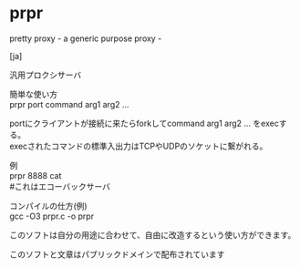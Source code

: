 prpr
====

pretty proxy - a generic purpose proxy -

[ja]

汎用プロクシサーバ

簡単な使い方  
prpr port command arg1 arg2 ...

portにクライアントが接続に来たらforkしてcommand arg1 arg2 ... をexecする。  
execされたコマンドの標準入出力はTCPやUDPのソケットに繋がれる。 

例  
prpr 8888 cat  
#これはエコーバックサーバ  


コンパイルの仕方(例)  
gcc -O3 prpr.c -o prpr  

このソフトは自分の用途に合わせて、自由に改造するという使い方ができます。

このソフトと文章はパブリックドメインで配布されています
